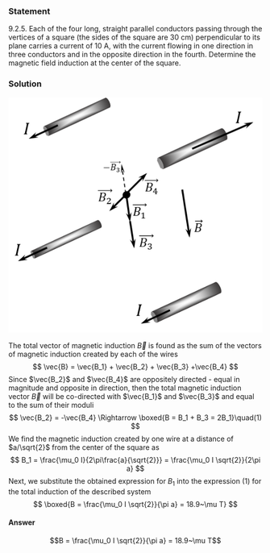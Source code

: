 ###  Statement 

$9.2.5.$ Each of the four long, straight parallel conductors passing through the vertices of a square (the sides of the square are 30 cm) perpendicular to its plane carries a current of 10 A, with the current flowing in one direction in three conductors and in the opposite direction in the fourth. Determine the magnetic field induction at the center of the square. 

### Solution

![ Direction of magnetic field induction vectors of each wire |564x523, 39%](../../img/9.2.5/9.2.5_1.png)

The total vector of magnetic induction $\vec{B}$ is found as the sum of the vectors of magnetic induction created by each of the wires $$ \vec{B} = \vec{B_1} + \vec{B_2} + \vec{B_3} +\vec{B_4} $$ Since $\vec{B_2}$ and $\vec{B_4}$ are oppositely directed - equal in magnitude and opposite in direction, then the total magnetic induction vector $\vec{B}$ will be co-directed with $\vec{B_1}$ and $\vec{B_3}$ and equal to the sum of their moduli $$ \vec{B_2} = -\vec{B_4} \Rightarrow \boxed{B = B_1 + B_3 = 2B_1}\quad(1) $$ We find the magnetic induction created by one wire at a distance of $a/\sqrt{2}$ from the center of the square as $$ B_1 = \frac{\mu_0 I}{2\pi\frac{a}{\sqrt{2}}} = \frac{\mu_0 I \sqrt{2}}{2\pi a} $$ Next, we substitute the obtained expression for $B_1$ into the expression $(1)$ for the total induction of the described system $$ \boxed{B = \frac{\mu_0 I \sqrt{2}}{\pi a} = 18.9~\mu T} $$ 

#### Answer

$$B = \frac{\mu_0 I \sqrt{2}}{\pi a} = 18.9~\mu T$$ 
